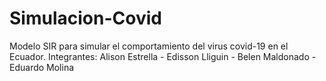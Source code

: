 # Simulacion-Covid
Modelo SIR para simular el comportamiento del virus covid-19 en el Ecuador.
Integrantes: Alison Estrella - Edisson Lliguin - Belen Maldonado - Eduardo Molina 
